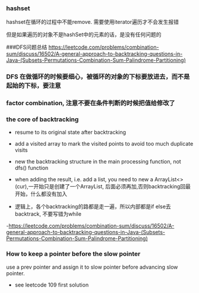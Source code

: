 ### hashset
hashset在循环的过程中不能remove.
需要使用iterator遍历才不会发生报错

但是如果遍历的对象不是hashSet中的元素的话，是没有任何问题的

###DFS问题总结
https://leetcode.com/problems/combination-sum/discuss/16502/A-general-approach-to-backtracking-questions-in-Java-(Subsets-Permutations-Combination-Sum-Palindrome-Partitioning)

### DFS 在做循环的时候要细心，被循环的对象的下标要放进去，而不是起始的下标，要注意

### factor combination, 注意不要在条件判断的时候把值给修改了

### the core of backtracking
- resume to its original state after backtracking

- add a visited array to mark the visited points to avoid too much duplicate visits

- new the backtracking structure in the main processing function, not dfs() function

- when adding the result, i.e. add a list, you need to new a ArrayList<>(cur),一开始只是创建了一个ArrayList, 后面必须再加,否则backtracking回最开始，什么都没有加入

- 逻辑上，各个backtracking的路都是走一遍，所以内部都是if else去backtrack, 不要写错为while

-https://leetcode.com/problems/combination-sum/discuss/16502/A-general-approach-to-backtracking-questions-in-Java-(Subsets-Permutations-Combination-Sum-Palindrome-Partitioning)

### How to keep a pointer before the slow pointer
use a prev pointer and assign it to slow pointer before advancing slow pointer.
- see leetcode 109 first solution
